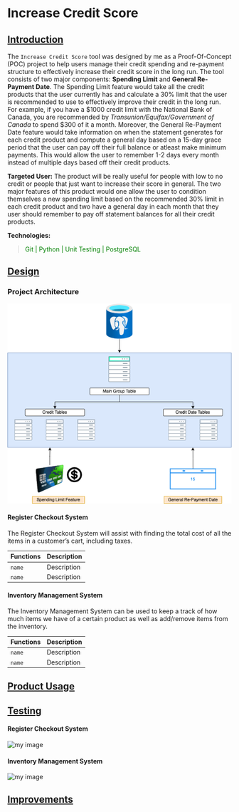 # Increase Credit Score
## <ins> Introduction

The `Increase Credit Score` tool was designed by me as a Proof-Of-Concept (POC) project to help users manage their credit spending 
and re-payment structure to effectively increase their credit score in the long run. The tool consists of two major components:
**Spending Limit** and **General Re-Payment Date**. The Spending Limit feature would take all the credit products that the user currently has and 
calculate a 30% limit that the user is recommended to use to effectively improve their credit in the long run. For example, if you have
a $1000 credit limit with the National Bank of Canada, you are recommended by *Transunion/Equifax/Government of Canada* to spend $300 of it a month.
Moreover, the General Re-Payment Date feature would take information on when the statement generates for each credit product and compute
a general day based on a 15-day grace period that the user can pay off their full balance or atleast make minimum payments. This would allow the user
to remember 1-2 days every month instead of multiple days based off their credit products.

__Targeted User:__ The product will be really useful for people with low to no credit or people that just want to increase their score in general.
The two major features of this product would one allow the user to condition themselves a new spending limit based on the 
recommended 30% limit in each credit product and two have a general day in each month that they user should remember to pay 
off statement balances for all their credit products.

__Technologies:__
> <span style = "color:green"> Git | Python | Unit Testing | PostgreSQL </span>

## <ins> Design
### Project Architecture

![my image](./assets/architecture.png)

#### Register Checkout System
The Register Checkout System will assist with finding the total cost of all the items in a customer’s cart, including taxes.

| Functions | Description |
|-----------|-------------|
| `name`    | Description |
| `name`    | Description |

#### Inventory Management System
The Inventory Management System can be used to keep a track of how much items we have of a certain product as well as add/remove items from the inventory.

| Functions | Description |
|-----------|-------------|
| `name`    | Description |
| `name`    | Description |


## <ins> Product Usage


## <ins> Testing


#### Register Checkout System

![my image](./assets/checkout_counter_test.png)

#### Inventory Management System

![my image](./assets/inventory_managment_test.png)

## <ins> Improvements

